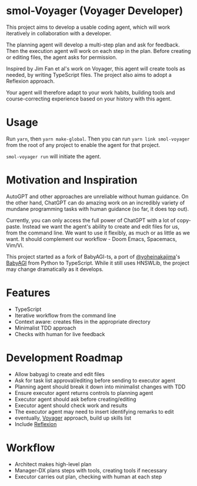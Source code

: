 # smol-Voyager (Voyager Developer)

This project aims to develop a usable coding agent, which will work iteratively in collaboration with a developer.

The planning agent will develop a multi-step plan and ask for feedback. Then the execution agent will work on each step in the plan. Before creating or editing files, the agent asks for permission.

Inspired by Jim Fan et al's work on Voyager, this agent will create tools as needed, by writing TypeScript files. The project also aims to adopt a Reflexion approach.

Your agent will therefore adapt to your work habits, building tools and course-correcting experience based on your history with this agent.

# Usage

Run `yarn`, then `yarn make-global`. Then you can run `yarn link smol-voyager` from the root of any project to enable the agent for that project.

`smol-voyager run` will initiate the agent.

# Motivation and Inspiration

AutoGPT and other approaches are unreliable without human guidance. On the other hand, ChatGPT can do amazing work on an incredibly variety of mundane programming tasks with human guidance (so far, it does top out).

Currently, you can only access the full power of ChatGPT with a lot of copy-paste. Instead we want the agent's ability to create and edit files for us, from the command line. We want to use it flexibly, as much or as little as we want. It should complement our workflow - Doom Emacs, Spacemacs, Vim/Vi.

This project started as a fork of BabyAGI-ts, a port of [@yoheinakajima](https://twitter.com/yoheinakajima)'s [BabyAGI](https://github.com/yoheinakajima/babyagi) from Python to TypeScript. While it still uses HNSWLib, the project may change dramatically as it develops.

# Features

- TypeScript
- Iterative workflow from the command line
- Context aware: creates files in the appropriate directory
- Minimalist TDD approach
- Checks with human for live feedback

# Development Roadmap

- Allow babyagi to create and edit files
- Ask for task list approval/editing before sending to executor agent
- Planning agent should break it down into minimalist changes with TDD
- Ensure executor agent returns controls to planning agent
- Executor agent should ask before creating/editing
- Executor agent should check work and results
- The executor agent may need to insert identifying remarks to edit
- eventually, [Voyager](https://github.com/MineDojo/Voyager/tree/main/voyager) approach, build up skills list
- Include [Reflexion](https://github.com/noahshinn024/reflexion)

# Workflow
- Architect makes high-level plan
- Manager-DX plans steps with tools, creating tools if necessary
- Executor carries out plan, checking with human at each step


